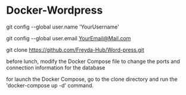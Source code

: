 # Docker-Wordpress
git config --global user.name 'YourUsername'

git config --global user.email YourEmail@Mail.com

git clone https://github.com/Freyda-Hub/Word-press.git

before lunch, modify the Docker Compose file to change the ports and connection information for the database

for launch the Docker Compose, go to the clone directory and run the 'docker-compose up -d' command.

